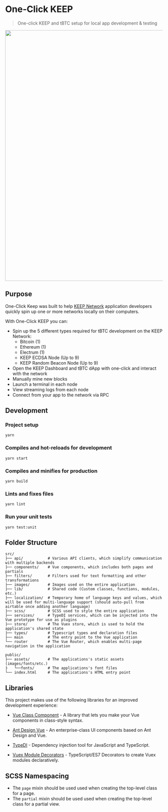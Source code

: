 # One-Click KEEP

> One-click KEEP and tBTC setup for local app development & testing

<img width="800" src="https://user-images.githubusercontent.com/20102664/94516832-f2f0bf80-01e3-11eb-9f9c-0db037a9b505.png">

## Purpose

One-Click Keep was built to help [KEEP Network](https://keep.network/) application developers quickly spin up one or more networks locally on their computers.

With One-Click KEEP you can:

* Spin up the 5 different types required for tBTC development on the KEEP Network:
    * Bitcoin (1)
    * Ethereum (1)
    * Electrum (1)
    * KEEP ECDSA Node (Up to 9)
    * KEEP Random Beacon Node (Up to 9)
* Open the KEEP Dashboard and tBTC dApp with one-click and interact with the network
* Manually mine new blocks
* Launch a terminal in each node
* View streaming logs from each node
* Connect from your app to the network via RPC

## Development

### Project setup
```
yarn
```

### Compiles and hot-reloads for development
```
yarn start
```

### Compiles and minifies for production
```
yarn build
```

### Lints and fixes files
```
yarn lint
```

### Run your unit tests
```
yarn test:unit
```

## Folder Structure

    src/
    ├── api/           # Various API clients, which simplify communication with multiple backends
    ├── components/    # Vue components, which includes both pages and partials
    ├── filters/       # Filters used for text formatting and other transformations
    ├── images/        # Images used on the entire application
    ├── lib/           # Shared code (Custom classes, functions, modules, etc.)
    ├── localization/  # Temporary home of language keys and values, which will be used for multi-language support (should auto-pull from airtable once adding another language)
    ├── scss/          # SCSS used to style the entire application
    ├── services/      # TypeDI services, which can be injected into the Vue prototype for use as plugins
    ├── store/         # The Vuex store, which is used to hold the application's shared state
    ├── types/         # Typescript types and declaration files
    ├── main           # The entry point to the Vue application
    └── router         # The Vue Router, which enables multi-page navigation in the application

    public/
    ├── assets/        # The applications's static assets (images/fonts/etc.)
    ├   └──fonts/      # The applications's font files
    └── index.html     # The applications's HTML entry point

## Libraries
This project makes use of the following libraries for an improved development experience:
* [Vue Class Component](https://class-component.vuejs.org) - A library that lets you make your Vue components in class-style syntax.
* [Ant Design Vue](https://www.antdv.com/docs/vue/introduce) - An enterprise-class UI components based on Ant Design and Vue.
* [TypeDI](https://github.com/typestack/typedi) - Dependency injection tool for JavaScript and TypeScript.

* [Vuex Module Decorators](https://championswimmer.in/vuex-module-decorators) - TypeScript/ES7 Decorators to create Vuex modules declaratively.

## SCSS Namespacing

* The `page` mixin should be used used when creating the top-level class for a page.
* The `partial` mixin should be used used when creating the top-level class for a partial view.
